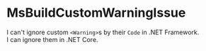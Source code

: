 MsBuildCustomWarningIssue
=========================

I can't ignore custom `<Warning>`s by their `Code` in .NET Framework.  
I can ignore them in .NET Core.  
